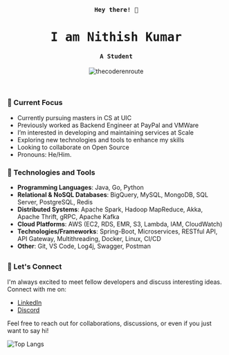 <p align="center"><samp><b> Hey there! 👋 </b></samp></p>
<p align="center"><h1 align="center"><samp> I am Nithish Kumar </samp></h1></p>
<p align="center"><h4 align="center"><samp> A Student </samp></h4></p>
<p align="center"> <img src="https://komarev.com/ghpvc/?username=nithish-kumar-t&style=flat" alt="thecoderenroute" /> </p>
</br>



<!--
- :student: <samp>  Currently pursuing masters in CS at UIC.
- 🔭<samp> Previously worked as Backend Engineer at PayPal and VMWare.
- 👀<samp> I’m interested in developing and maintaining services at Scale.
- 💞️<samp> Exploring new technologies and tools to enhance my skills
- 😄<samp> Pronouns: He/Him.
-->


### 🌱 Current Focus
- Currently pursuing masters in CS at UIC
- Previously worked as Backend Engineer at PayPal and VMWare
- I’m interested in developing and maintaining services at Scale
- Exploring new technologies and tools to enhance my skills
- Looking to collaborate on Open Source
- Pronouns: He/Him.

<!--- - 🔭<samp> I'm currently working at [PayPal](https://www.PayPal.com/) as Software Engineer --->


<!--

## 
### 🎯 Programming Languages

![Java](https://img.shields.io/badge/Java-ea2d2f?style=flat-square&logo=java&logoColor=ffffff)
![Go](https://img.shields.io/badge/Go-00ADD8?logo=Go&logoColor=white&style=for-the-badge)
![Python](https://img.shields.io/badge/Python-3776AB?style=for-the-badge&logo=python&logoColor=white)
![C](https://img.shields.io/badge/C-27338e?style=flat-square&logo=c&logoColor=white)
![JavaScript](https://img.shields.io/badge/JavaScript-F7DF1E?style=for-the-badge&logo=javascript&logoColor=black)


##
### 🔭 Tools and Technologies

![Git](https://img.shields.io/badge/GIT-E44C30?style=for-the-badge&logo=git&logoColor=white)
![Spring Boot](https://img.shields.io/badge/Spring_Boot-F2F4F9?style=for-the-badge&logo=spring-boot)
![Hadoop](https://img.shields.io/badge/Apache_Hadoop-222?&logo=apache-hadoop&logoColor=66CCFF)
![PostgreSql](https://img.shields.io/badge/postgresql-4169e1?style=for-the-badge&logo=postgresql&logoColor=white)
![MongoDB](https://img.shields.io/badge/-MongoDB-4DB33D?style=flat&logo=mongodb&logoColor=FFFFFF)
![Intellij](https://img.shields.io/badge/IntelliJ_IDEA-000000.svg?style=for-the-badge&logo=intellij-idea&logoColor=white)
![Visual Studio Code](https://img.shields.io/badge/Visual_Studio_Code-0078D4?style=for-the-badge&logo=visual%20studio%20code&logoColor=white)
![Latex](https://img.shields.io/badge/LaTeX-47A141?style=for-the-badge&logo=LaTeX&logoColor=white)

-->

### 🔭 Technologies and Tools
- **Programming Languages**: Java, Go, Python
- **Relational & NoSQL Databases**: BigQuery, MySQL, MongoDB, SQL Server, PostgreSQL, Redis
- **Distributed Systems**: Apache Spark, Hadoop MapReduce, Akka, Apache Thrift, gRPC, Apache Kafka
- **Cloud Platforms**: AWS (EC2, RDS, EMR, S3, Lambda, IAM, CloudWatch)
- **Technologies/Frameworks**:  Spring-Boot, Microservices, RESTful API, API Gateway, Multithreading, Docker, Linux, CI/CD
- **Other**: Git, VS Code, Log4j, Swagger, Postman

##

### 💬 Let's Connect
I'm always excited to meet fellow developers and discuss interesting ideas. Connect with me on:

- [LinkedIn](https://www.linkedin.com/in/Nithish-kumar-t/)
- [Discord](https://discordapp.com/users/nithish_t)

Feel free to reach out for collaborations, discussions, or even if you just want to say hi!


![Top Langs](https://github-readme-stats.vercel.app/api/top-langs/?username=Nithish-kumar-t&theme=onedark&hide_progress=true)

<!--<h4><b><samp>Contact with me:</samp></b></h4>

<!--
[![Contact](https://img.shields.io/badge/Email-D14836?style=for-the-badge&logo=gmail&logoColor=white)](mailto:t.nithish136@gmail.com)
[![Twitter](https://img.shields.io/badge/@nithish136-1DA1F2?style=flat-square&logo=twitter&logoColor=white)](https://twitter.com/nithish136)
[![Linkedin](https://img.shields.io/badge/Nithish_Kumar-0077b5?style=flat-square&logo=Linkedin&logoColor=white)](https://www.linkedin.com/in/Nithish-kumar-t) 
[![Leetcode](https://img.shields.io/badge/-LeetCode-FFA116?style=for-the-badge&logo=LeetCode&logoColor=black)](https://leetcode.com/Nithish136/) -->
  
<!-- - 🌱 I’m currently learning  -->
<!---
nithish-kumar-t/nithish-kumar-t is a ✨ special ✨ repository because its `README.md` (this file) appears on your GitHub profile.
You can click the Preview link to take a look at your changes.
--->
